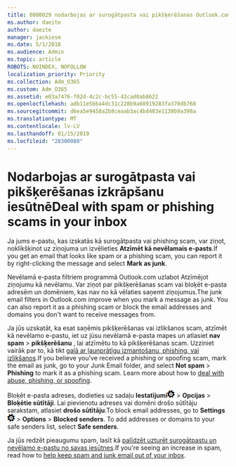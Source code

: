 ```yaml
---
title: 8000029 nodarbojas ar surogātpasta vai pikšķerēšanas Outlook.com
ms.author: daeite
author: daeite
manager: jackiesm
ms.date: 5/1/2018
ms.audience: Admin
ms.topic: article
ROBOTS: NOINDEX, NOFOLLOW
localization_priority: Priority
ms.collection: Adm_O365
ms.custom: Adm_O365
ms.assetid: e03a7476-f02d-4c2c-bc55-42cad0ab8622
ms.openlocfilehash: adb11e5bba4dc31c228b9a68919283fa370db768
ms.sourcegitcommit: d6ea5e9458a2b8ceaab3ac4bd483e1130b9a398a
ms.translationtype: MT
ms.contentlocale: lv-LV
ms.lasthandoff: 01/15/2019
ms.locfileid: "28300080"
---
```

# <a name="deal-with-spam-or-phishing-scams-in-your-inbox"></a><span data-ttu-id="ee2b0-102">Nodarbojas ar surogātpasta vai pikšķerēšanas izkrāpšanu iesūtnē</span><span class="sxs-lookup"><span data-stu-id="ee2b0-102">Deal with spam or phishing scams in your inbox</span></span>

<span data-ttu-id="ee2b0-103">Ja jums e-pastu, kas izskatās kā surogātpasta vai phishing scam, var ziņot, noklikšķinot uz ziņojuma un izvēlieties **Atzīmēt kā nevēlamais e-pasts**.</span><span class="sxs-lookup"><span data-stu-id="ee2b0-103">If you get an email that looks like spam or a phishing scam, you can report it by right-clicking the message and select **Mark as junk**.</span></span> 
  
<span data-ttu-id="ee2b0-p101">Nevēlamā e-pasta filtriem programmā Outlook.com uzlabot Atzīmējot ziņojumu kā nevēlamu. Var ziņot par pikšķerēšanas scam vai bloķēt e-pasta adresēm un domēniem, kas nav no kā vēlaties saņemt ziņojumus.</span><span class="sxs-lookup"><span data-stu-id="ee2b0-p101">The junk email filters in Outlook.com improve when you mark a message as junk. You can also report it as a phishing scam or block the email addresses and domains you don't want to receive messages from.</span></span>
  
<span data-ttu-id="ee2b0-p102">Ja jūs uzskatāt, ka esat saņēmis pikšķerēšanas vai izlikšanos scam, atzīmēt kā nevēlamo e-pastu, iet uz jūsu nevēlamā e-pasta mapes un atlasiet **nav spam** \> **pikšķerēšanu** , lai atzīmētu to kā pikšķerēšanas scam. Uzziniet vairāk par to, kā tikt [galā ar ļaunprātīgu izmantošanu, phishing, vai izlikšanos](https://go.microsoft.com/fwlink/p/?linkid=873139).</span><span class="sxs-lookup"><span data-stu-id="ee2b0-p102">If you believe you've received a phishing or spoofing scam, mark the email as junk, go to your Junk Email folder, and select **Not spam** \> **Phishing** to mark it as a phishing scam. Learn more about how to [deal with abuse, phishing, or spoofing](https://go.microsoft.com/fwlink/p/?linkid=873139).</span></span>
  
<span data-ttu-id="ee2b0-p103">Bloķēt e-pasta adreses, dodieties uz sadaļu **Iestatījumi**![iestatījumus](media/f4b2e798-fff1-4a14-931f-5677a4543b58.png) \> **Opcijas** \> **Bloķētie sūtītāji**. Lai pievienotu adreses vai domēni drošo sūtītāju sarakstam, atlasiet **drošo sūtītāju**.</span><span class="sxs-lookup"><span data-stu-id="ee2b0-p103">To block email addresses, go to **Settings**![Settings](media/f4b2e798-fff1-4a14-931f-5677a4543b58.png) \> **Options** \> **Blocked senders**. To add addresses or domains to your safe senders list, select **Safe senders**.</span></span> 
  
<span data-ttu-id="ee2b0-110">Ja jūs redzēt pieaugumu spam, lasīt kā [palīdzēt uzturēt surogātpastu un nevēlamo e-pastu no savas iesūtnes](https://go.microsoft.com/fwlink/p/?linkid=873140).</span><span class="sxs-lookup"><span data-stu-id="ee2b0-110">If you're seeing an increase in spam, read how to [help keep spam and junk email out of your inbox](https://go.microsoft.com/fwlink/p/?linkid=873140).</span></span>
  

